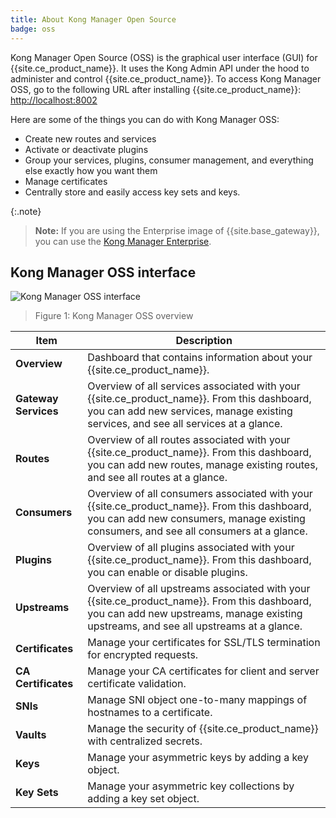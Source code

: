 ```yaml
---
title: About Kong Manager Open Source
badge: oss
---
```


Kong Manager Open Source (OSS) is the graphical user interface (GUI) for {{site.ce_product_name}}. It uses the Kong Admin API under the hood to administer and control {{site.ce_product_name}}. To access Kong Manager OSS, go to the following URL after installing {{site.ce_product_name}}: [http://localhost:8002](http://localhost:8002)

Here are some of the things you can do with Kong Manager OSS:

* Create new routes and services
* Activate or deactivate plugins
* Group your services, plugins, consumer management, and everything else exactly how you want them
* Manage certificates
* Centrally store and easily access key sets and keys. 

{:.note}
> **Note:** If you are using the Enterprise image of {{site.base_gateway}}, you can use the [Kong Manager Enterprise](/gateway/{{page.kong_version}}/kong-manager/). 

## Kong Manager OSS interface

![Kong Manager OSS interface](/assets/images/docs/gateway/km_oss.png)

> Figure 1: Kong Manager OSS overview

 Item | Description
------|------------
**Overview** | Dashboard that contains information about your {{site.ce_product_name}}.
**Gateway Services** | Overview of all services associated with your {{site.ce_product_name}}. From this dashboard, you can add new services, manage existing services, and see all services at a glance.
**Routes** | Overview of all routes associated with your {{site.ce_product_name}}. From this dashboard, you can add new routes, manage existing routes, and see all routes at a glance. 
**Consumers** | Overview of all consumers associated with your {{site.ce_product_name}}. From this dashboard, you can add new consumers, manage existing consumers, and see all consumers at a glance.
**Plugins** | Overview of all plugins associated with your {{site.ce_product_name}}. From this dashboard, you can enable or disable plugins. 
**Upstreams** | Overview of all upstreams associated with your {{site.ce_product_name}}. From this dashboard, you can add new upstreams, manage existing upstreams, and see all upstreams at a glance.
**Certificates** | Manage your certificates for SSL/TLS termination for encrypted requests.
**CA Certificates** | Manage your CA certificates for client and server certificate validation.
**SNIs** | Manage SNI object one-to-many mappings of hostnames to a certificate. 
**Vaults** | Manage the security of {{site.ce_product_name}} with centralized secrets.
**Keys** | Manage your asymmetric keys by adding a key object.
**Key Sets** | Manage your asymmetric key collections by adding a key set object.